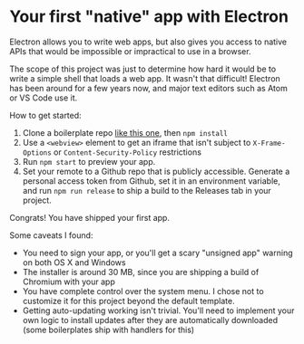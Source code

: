 # Your first "native" app with Electron

Electron allows you to write web apps, but also gives you access to native APIs that would be impossible or impractical to use in a browser.

The scope of this project was just to determine how hard it would be to write a simple shell that loads a web app. It wasn't that difficult! Electron has been around for a few years now, and major text editors such as Atom or VS Code use it.

How to get started:

1. Clone a boilerplate repo [like this one](https://github.com/szwacz/electron-boilerplate), then `npm install`
1. Use a `<webview>` element to get an iframe that isn't subject to `X-Frame-Options` or `Content-Security-Policy` restrictions
1. Run `npm start` to preview your app.
1. Set your remote to a Github repo that is publicly accessible. Generate a personal access token from Github, set it in an environment variable, and run `npm run release` to ship a build to the Releases tab in your project.

Congrats! You have shipped your first app.

Some caveats I found:

- You need to sign your app, or you'll get a scary "unsigned app" warning on both OS X and Windows
- The installer is around 30 MB, since you are shipping a build of Chromium with your app
- You have complete control over the system menu. I chose not to customize it for this project beyond the default template.
- Getting auto-updating working isn't trivial. You'll need to implement your own logic to install updates after they are automatically downloaded (some boilerplates ship with handlers for this)
